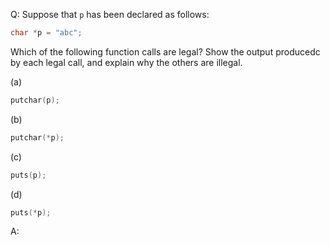 Q: Suppose that `p` has been declared as follows:

```c
char *p = "abc";
```

Which of the following function calls are legal? Show the output producedc by
each legal call, and explain why the others are illegal.

(a)

```c
putchar(p);
```

(b)

```c
putchar(*p);
```

(c)

```c
puts(p);
```

(d)

```c
puts(*p);
```

A:
